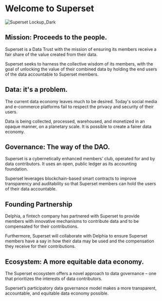 # Welcome to Superset

![Superset Lockup_Dark](https://user-images.githubusercontent.com/10465438/222925087-4e5362f4-f266-4dfe-a118-e34b9f7dc59f.png)

## Mission: Proceeds to the people. 

Superset is a Data Trust with the mission of ensuring its members receive a fair share of the value created from their data.

Superset seeks to harness the collective wisdom of its members, with the goal of unlocking the value of their combined data by holding the end users of the data accountable to Superset members.

## Data: it's a problem.
The current data economy leaves much to be desired. Today's social media and e-commerce platforms fail to respect the privacy and security of their users.

Data is being collected, processed, warehoused, and monetized in an opaque manner, on a planetary scale. It is possible to create a fairer data economy.

## Governance: The way of the DAO.

Superset is a cybernetically enhanced members’ club, operated for and by data contributors. It uses an open, public ledger as its accounting foundation.

Superset leverages blockchain-based smart contracts to improve transparency and auditability so that Superset members can hold the users of their data accountable.

## Founding Partnership

Delphia, a fintech company has partnered with Superset to provide members with innovative mechanisms to contribute data and to be compensated for their contributions.

Furthermore, Superset will collaborate with Delphia to ensure Superset members have a say in how their data may be used and the compensation they receive for their contributions.

## Ecosystem: A more equitable data economy.

The Superset ecosystem offers a novel approach to data governance – one that prioritizes the interests of data contributors.

Superset’s participatory data governance model makes a more transparent, accountable, and equitable data economy possible.
